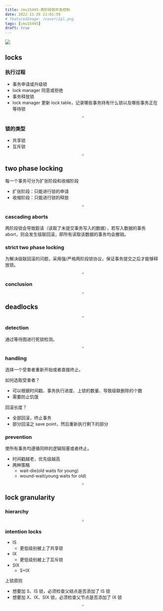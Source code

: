 ```yaml
---
title: cmu15445-两阶段锁并发控制
date: 2022-11-26 21:01:59
# featuredImage: /cover/2pl.png
tags: [cmu15445]
draft: true
---
```


<img src="/cover/2pl.png"/>

## locks

### 执行过程

- 事务申请或升级锁
- lock manager 同意或拒绝
- 事务释放锁
- lock manager 更新 lock table，记录哪些事务持有什么锁以及哪些事务正在等待锁

<div align="center"><img src="/cmu15445-两阶段锁并发控制/plain.png" style="zoom:33%;" /></div>

### 锁的类型

- 共享锁
- 互斥锁

<div align="center"><img src="/cmu15445-两阶段锁并发控制/lock-types.png" style="zoom:33%;" /></div>

## two phase locking

每一个事务可分为扩张阶段和收缩阶段

- 扩张阶段：只能进行锁的申请
- 收缩阶段：只能进行锁的释放
<div align="center"><img src="/cmu15445-两阶段锁并发控制/2pl.png" style="zoom:33%;" /></div>

### cascading aborts

两阶段锁会导致脏读（读取了未提交事务写入的数据），若写入数据的事务 abort，则会发生级联回滚，即所有读取该数据的事务均会撤销。

### strict two phase locking

为解决级联回滚的问题，采用强/严格两阶段锁协议，保证事务提交之后才能够释放锁。

<div align="center"><img src="/cmu15445-两阶段锁并发控制/strict-2pl.png" style="zoom:33%;" /></div>

### conclusion

<div align="center"><img src="/cmu15445-两阶段锁并发控制/universe.png" style="zoom:33%;" /></div>

## deadlocks

<div align="center"><img src="/cmu15445-两阶段锁并发控制/deadlock.png" style="zoom:33%;" /></div>

### detection

通过等待图进行死锁检测。

<div align="center"><img src="/cmu15445-两阶段锁并发控制/detection.png" style="zoom:33%;" /></div>

### handling

选择一个受害者重新开始或者直接终止。

如何选取受害者？

- 可以根据时间戳、事务执行进度、上锁的数量、导致级联删除的个数
- 需要防止饥饿

回滚长度？

- 全部回滚，终止事务
- 部分回滚之 save point，然后重新执行剩下的部分

### prevention

使所有事务均遵循同样的逻辑阻塞或者终止。

- 时间戳越老，优先级越高
- 两种策略
  - wait-die(old waits for young)
  - wound-wait(young waits for old)

<div align="center"><img src="/cmu15445-两阶段锁并发控制/prevention.png" style="zoom:33%;" /></div>

## lock granularity

### hierarchy

<div align="center"><img src="/cmu15445-两阶段锁并发控制/hierarchy.png" style="zoom:33%;" /></div>

### intention locks

- IS
  - 更低级别被上了共享锁
- IX
  - 更低级别被上了互斥锁
- SIX
  - S+IX

上锁原则

- 想要加 S、IS 锁，必须检查父结点是否添加了 IS 锁
- 想要加 X、IX、SIX 锁，必须检查父节点是否添加了 IX 锁

<div align="center"><img src="/cmu15445-两阶段锁并发控制/granularity.png" style="zoom:33%;" /></div>

